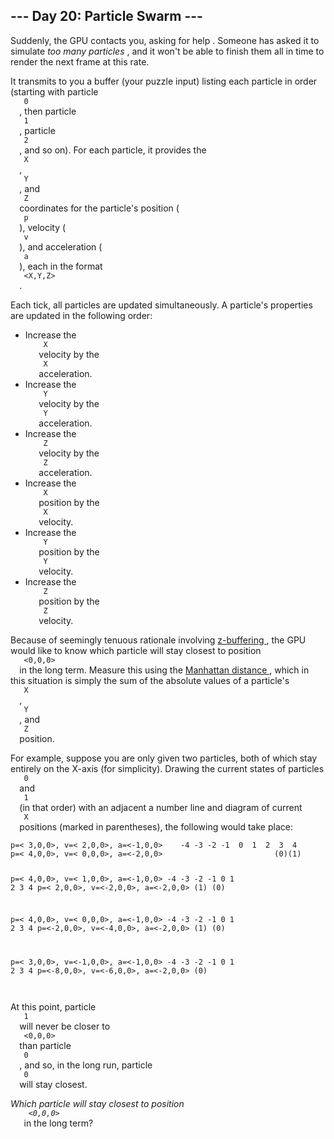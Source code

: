 <article class="day-desc">
 <h2>
  --- Day 20: Particle Swarm ---
 </h2>
 <p>
  Suddenly, the GPU contacts you, asking for
  <span title="...as if millions of graphics pipelines suddenly cried out for help, but suddenly started working on something else instead because they all have to do the same thing at the same time and can't spend very long asking for help.">
   help
  </span>
  . Someone has asked it to simulate
  <em>
   too many particles
  </em>
  , and it won't be able to finish them all in time to render the next frame at this rate.
 </p>
 <p>
  It transmits to you a buffer (your puzzle input) listing each particle in order (starting with particle
  <code>
   0
  </code>
  , then particle
  <code>
   1
  </code>
  , particle
  <code>
   2
  </code>
  , and so on). For each particle, it provides the
  <code>
   X
  </code>
  ,
  <code>
   Y
  </code>
  , and
  <code>
   Z
  </code>
  coordinates for the particle's position (
  <code>
   p
  </code>
  ), velocity (
  <code>
   v
  </code>
  ), and acceleration (
  <code>
   a
  </code>
  ), each in the format
  <code>
   &lt;X,Y,Z&gt;
  </code>
  .
 </p>
 <p>
  Each tick, all particles are updated simultaneously. A particle's properties are updated in the following order:
 </p>
 <ul>
  <li>
   Increase the
   <code>
    X
   </code>
   velocity by the
   <code>
    X
   </code>
   acceleration.
  </li>
  <li>
   Increase the
   <code>
    Y
   </code>
   velocity by the
   <code>
    Y
   </code>
   acceleration.
  </li>
  <li>
   Increase the
   <code>
    Z
   </code>
   velocity by the
   <code>
    Z
   </code>
   acceleration.
  </li>
  <li>
   Increase the
   <code>
    X
   </code>
   position by the
   <code>
    X
   </code>
   velocity.
  </li>
  <li>
   Increase the
   <code>
    Y
   </code>
   position by the
   <code>
    Y
   </code>
   velocity.
  </li>
  <li>
   Increase the
   <code>
    Z
   </code>
   position by the
   <code>
    Z
   </code>
   velocity.
  </li>
 </ul>
 <p>
  Because of seemingly tenuous rationale involving
  <a href="https://en.wikipedia.org/wiki/Z-buffering">
   z-buffering
  </a>
  , the GPU would like to know which particle will stay closest to position
  <code>
   &lt;0,0,0&gt;
  </code>
  in the long term. Measure this using the
  <a href="https://en.wikipedia.org/wiki/Taxicab_geometry">
   Manhattan distance
  </a>
  , which in this situation is simply the sum of the absolute values of a particle's
  <code>
   X
  </code>
  ,
  <code>
   Y
  </code>
  , and
  <code>
   Z
  </code>
  position.
 </p>
 <p>
  For example, suppose you are only given two particles, both of which stay entirely on the X-axis (for simplicity). Drawing the current states of particles
  <code>
   0
  </code>
  and
  <code>
   1
  </code>
  (in that order) with an adjacent a number line and diagram of current
  <code>
   X
  </code>
  positions (marked in parentheses), the following would take place:
 </p>
 <pre><code>p=&lt; 3,0,0&gt;, v=&lt; 2,0,0&gt;, a=&lt;-1,0,0&gt;    -4 -3 -2 -1  0  1  2  3  4
p=&lt; 4,0,0&gt;, v=&lt; 0,0,0&gt;, a=&lt;-2,0,0&gt;                         (0)(1)

p=&lt; 4,0,0&gt;, v=&lt; 1,0,0&gt;, a=&lt;-1,0,0&gt;    -4 -3 -2 -1  0  1  2  3  4
p=&lt; 2,0,0&gt;, v=&lt;-2,0,0&gt;, a=&lt;-2,0,0&gt;                      (1)   (0)

p=&lt; 4,0,0&gt;, v=&lt; 0,0,0&gt;, a=&lt;-1,0,0&gt;    -4 -3 -2 -1  0  1  2  3  4
p=&lt;-2,0,0&gt;, v=&lt;-4,0,0&gt;, a=&lt;-2,0,0&gt;          (1)               (0)

p=&lt; 3,0,0&gt;, v=&lt;-1,0,0&gt;, a=&lt;-1,0,0&gt;    -4 -3 -2 -1  0  1  2  3  4
p=&lt;-8,0,0&gt;, v=&lt;-6,0,0&gt;, a=&lt;-2,0,0&gt;                         (0)   
</code></pre>
 <p>
  At this point, particle
  <code>
   1
  </code>
  will never be closer to
  <code>
   &lt;0,0,0&gt;
  </code>
  than particle
  <code>
   0
  </code>
  , and so, in the long run, particle
  <code>
   0
  </code>
  will stay closest.
 </p>
 <p>
  <em>
   Which particle will stay closest to position
   <code>
    &lt;0,0,0&gt;
   </code>
  </em>
  in the long term?
 </p>
</article>
